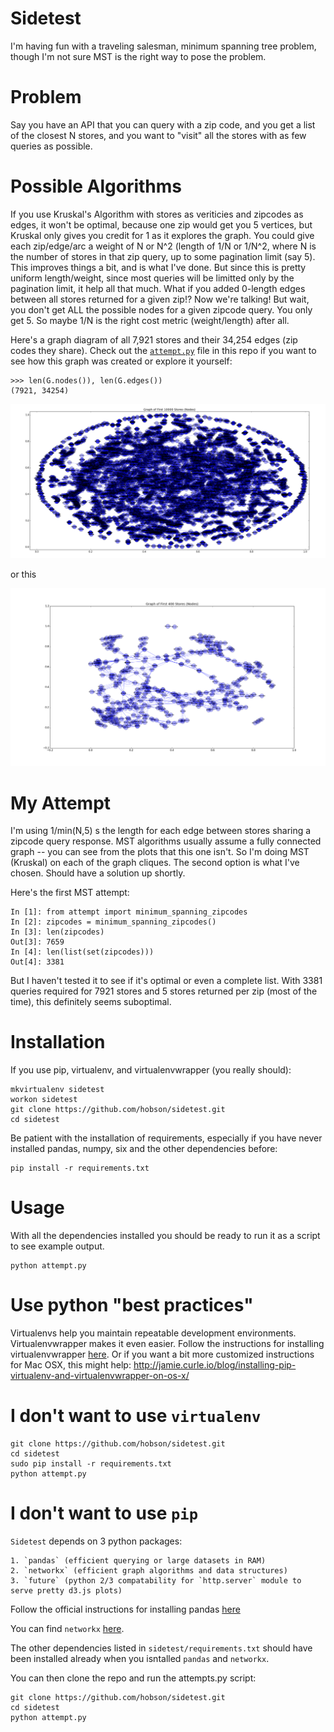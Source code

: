 # <a name='Sidetest'/>Sidetest<a>

I'm having fun with a traveling salesman, minimum spanning tree problem, though I'm not sure MST is the right way to pose the problem.  

# <a name='Problem'/>Problem<a>

Say you have an API that you can query with a zip code, and you get a list of the closest N stores, and you want to "visit" all the stores with as few queries as possible. 

# <a name='PossibleAlgorithms'/>Possible Algorithms</a>

If you use Kruskal's Algorithm with stores as veriticies and zipcodes as edges, it won't be optimal, because one zip would get you 5 vertices, but Kruskal only gives you credit for 1 as it explores the graph. You could give each zip/edge/arc a weight of N or N^2 (length of 1/N or 1/N^2, where N is the number of stores in that zip query, up to some pagination limit (say 5).  This improves things a bit, and is what I've done. But since this is pretty uniform length/weight, since most queries will be limitted only by the pagination limit, it help all that much. What if you added 0-length edges between all stores returned for a given zip!? Now we're talking! But wait, you don't get ALL the possible nodes for a given zipcode query. You only get 5.  So maybe 1/N is the right cost metric (weight/length) after all. 

Here's a graph diagram of all 7,921 stores and their 34,254 edges (zip codes they share). Check out the [`attempt.py`](https://github.com/hobson/sidetest/blob/master/attempt.py) file in this repo if you want to see how this graph was created or explore it yourself:

    >>> len(G.nodes()), len(G.edges())
    (7921, 34254)

![Force-Directed Graph Diagram](spring50edges.png?raw=true "50 Store-Zipcode Edges, Force-Directed Layout")

or this

![Shell Graph Diagram](shell50edges.png?raw=true "50 Store-Zipcode Edges, Shell (Circle) Layout")

# <a name='MyAttempt'/>My Attempt</a>

I'm using 1/min(N,5) s the length for each edge between stores sharing a zipcode query response. MST algorithms usually assume a fully connected graph -- you can see from the plots that this one isn't. So I'm doing MST (Kruskal) on each of the graph cliques. The second option is what I've chosen. Should have a solution up shortly.

Here's the first MST attempt:

    In [1]: from attempt import minimum_spanning_zipcodes
    In [2]: zipcodes = minimum_spanning_zipcodes()
    In [3]: len(zipcodes)
    Out[3]: 7659
    In [4]: len(list(set(zipcodes)))
    Out[4]: 3381

But I haven't tested it to see if it's optimal or even a complete list. With 3381 queries required for 7921 stores and 5 stores returned per zip (most of the time), this definitely seems suboptimal.

# <a name='Installation'/>Installation</a>

If you use pip, virtualenv, and virtualenvwrapper (you really should):

    mkvirtualenv sidetest
    workon sidetest
    git clone https://github.com/hobson/sidetest.git
    cd sidetest

Be patient with the installation of requirements, especially if you have never installed pandas, numpy, six and the other dependencies before:

    pip install -r requirements.txt

# <a name='Usage'/>Usage</a>

With all the dependencies installed you should be ready to run it as a script to see example output.  

    python attempt.py


# <a name='UsePythonBestPractices'/>Use python "best practices"</a>

Virtualenvs help you maintain repeatable development environments. Virtualenvwrapper makes it even easier. Follow the instructions for installing virtualenvwrapper [here](http://virtualenvwrapper.readthedocs.org/en/latest/install.html). Or if you want a bit more customized instructions for Mac OSX, this might help: http://jamie.curle.io/blog/installing-pip-virtualenv-and-virtualenvwrapper-on-os-x/

# I don't want to use `virtualenv`

    git clone https://github.com/hobson/sidetest.git
    cd sidetest
    sudo pip install -r requirements.txt
    python attempt.py

# I don't want to use `pip`

`Sidetest` depends on 3 python packages:

    1. `pandas` (efficient querying or large datasets in RAM)
    2. `networkx` (efficient graph algorithms and data structures)
    3. `future` (python 2/3 compatability for `http.server` module to serve pretty d3.js plots)

Follow the official instructions for installing pandas [here](http://pandas.pydata.org/pandas-docs/stable/install.html)

You can find `networkx` [here](https://networkx.github.io/download.html).

The other dependencies listed in `sidetest/requirements.txt` should have been installed already when you isntalled `pandas` and `networkx`.

You can then clone the repo and run the attempts.py script:

    git clone https://github.com/hobson/sidetest.git
    cd sidetest
    python attempt.py
